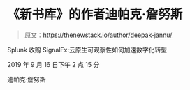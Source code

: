 # 《新书库》的作者迪帕克·詹努斯

> 原文：<https://thenewstack.io/author/deepak-jannu/>

Splunk 收购 SignalFx:云原生可观察性如何加速数字化转型

2019 年 9 月 16 日下午 2 点 15 分

迪帕克·詹努斯